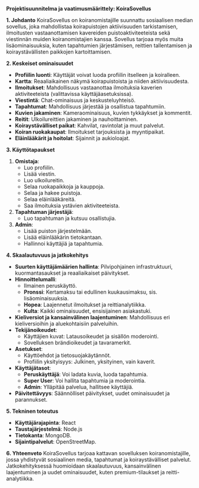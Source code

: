 **Projektisuunnitelma ja vaatimusmäärittely: KoiraSovellus**

**1. Johdanto**
KoiraSovellus on koiranomistajille suunnattu sosiaalisen median sovellus, joka mahdollistaa koirapuistojen aktiivisuuden tarkistamisen, ilmoitusten vastaanottamisen kavereiden puistoaktiviteeteista sekä viestinnän muiden koiranomistajien kanssa. Sovellus tarjoaa myös muita lisäominaisuuksia, kuten tapahtumien järjestämisen, reittien tallentamisen ja koiraystävällisten paikkojen kartoittamisen.

**2. Keskeiset ominaisuudet**
- **Profiilin luonti**: Käyttäjät voivat luoda profiilin itselleen ja koiralleen.
- **Kartta**: Reaaliaikainen näkymä koirapuistoista ja niiden aktiivisuudesta.
- **Ilmoitukset**: Mahdollisuus vastaanottaa ilmoituksia kaverien aktiviteeteista (valittavissa käyttäjäasetuksissa).
- **Viestintä**: Chat-ominaisuus ja keskusteluyhteisö.
- **Tapahtumat**: Mahdollisuus järjestää ja osallistua tapahtumiin.
- **Kuvien jakaminen**: Kameraominaisuus, kuvien tykkäykset ja kommentit.
- **Reitit**: Ulkoilureittien jakaminen ja nauhoittaminen.
- **Koiraystävälliset paikat**: Kahvilat, ravintolat ja muut palvelut.
- **Koiran ruokakaupat**: Ilmoitukset tarjouksista ja myyntipaikat.
- **Eläinlääkärit ja hoitolat**: Sijainnit ja aukioloajat.

**3. Käyttötapaukset**
1. **Omistaja**:
   - Luo profiilin.
   - Lisää viestin.
   - Luo ulkoilureitin.
   - Selaa ruokapaikkoja ja kauppoja.
   - Selaa ja hakee puistoja.
   - Selaa eläinlääkäreitä.
   - Saa ilmoituksia ystävien aktiviteeteista.
2. **Tapahtuman järjestäjä**: 
   - Luo tapahtuman ja kutsuu osallistujia.
3. **Admin**:
   - Lisää puiston järjestelmään.
   - Lisää eläinlääkärin tietokantaan.
   - Hallinnoi käyttäjiä ja tapahtumia.

**4. Skaalautuvuus ja jatkokehitys**
- **Suurten käyttäjämäärien hallinta**: Pilvipohjainen infrastruktuuri, kuormantasaukset ja reaaliaikaiset päivitykset.
- **Hinnoittelumalli**:
  - Ilmainen peruskäyttö.
  - **Pronssi**: Kertamaksu tai edullinen kuukausimaksu, sis. lisäominaisuuksia.
  - **Hopea**: Laajennetut ilmoitukset ja reittianalytiikka.
  - **Kulta**: Kaikki ominaisuudet, ensisijainen asiakastuki.
- **Kieliversiot ja kansainvälinen laajentuminen**: Mahdollisuus eri kieliversioihin ja aluekohtaisiin palveluihin.
- **Tekijänoikeudet**:
  - Käyttäjien kuvat: Latausoikeudet ja sisällön moderointi.
  - Sovelluksen brändioikeudet ja tavaramerkit.
- **Asetukset**:
  - Käyttöehdot ja tietosuojakäytännöt.
  - Profiilin yksityisyys: Julkinen, yksityinen, vain kaverit.
- **Käyttäjätasot**:
  - **Peruskäyttäjä**: Voi ladata kuvia, luoda tapahtumia.
  - **Super User**: Voi hallita tapahtumia ja moderointia.
  - **Admin**: Ylläpitää palvelua, hallitsee käyttäjiä.
- **Päivitettävyys**: Säännölliset päivitykset, uudet ominaisuudet ja parannukset.

**5. Tekninen toteutus**
- **Käyttäjärajapinta**: React 
- **Taustajärjestelmä**: Node.js
- **Tietokanta**: MongoDB.
- **Sijaintipalvelut**: OpenStreetMap.

**6. Yhteenveto**
KoiraSovellus tarjoaa kattavan sovelluksen koiranomistajille, jossa yhdistyvät sosiaalinen media, tapahtumat ja koiraystävälliset palvelut. Jatkokehityksessä huomioidaan skaalautuvuus, kansainvälinen laajentuminen ja uudet ominaisuudet, kuten premium-tilaukset ja reitti-analytiikka.

